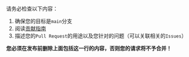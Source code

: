 请务必检查以下内容：

1. 确保您的目标是`main`分支
2. 阅读[贡献指南](https://github.com/ihub-pub/plugins/blob/main/CONTRIBUTING.md)
3. 描述您的`Pull Request`的用途以及您针对的问题（可以关联相关的`Issues`）

**您必须在发布前删除上面包括这一行的内容，否则您的请求将不予合并！**